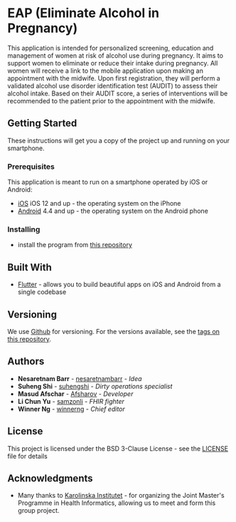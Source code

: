 # EAP (Eliminate Alcohol in Pregnancy)

This application is intended for personalized screening, education and management of women at risk of alcohol use during pregnancy. It aims to support women to eliminate or reduce their intake during pregnancy. All women will receive a link to the mobile application upon making an appointment with the midwife. Upon first registration, they will perform a validated alcohol use disorder identification test (AUDIT) to assess their alcohol intake. Based on their AUDIT score, a series of interventions will be recommended to the patient prior to the appointment with the midwife.

## Getting Started

These instructions will get you a copy of the project up and running on your smartphone. 

### Prerequisites

This application is meant to run on a smartphone operated by iOS or Android:

* [iOS](https://www.apple.com/lae/ios/ios-12/) iOS 12 and up - the operating system on the iPhone
* [Android](https://www.android.com/) 4.4 and up - the operating system on the Android phone

### Installing

* install the program from [this repository](https://github.com/Afsharov/EAP)

## Built With

* [Flutter](https://flutter.dev/) - allows you to build beautiful apps on iOS and Android from a single codebase

## Versioning

We use [Github](https://github.com/) for versioning. For the versions available, see the [tags on this repository](https://github.com/Afsharov/EAP).

## Authors

* **Nesaretnam Barr** - [nesaretnambarr](https://github.com/nesaretnambarr) - *Idea*
* **Suheng Shi** - [suhengshi](https://github.com/suhengshi) - *Dirty operations specialist*
* **Masud Afschar** - [Afsharov](https://iteragit.iteratec.de/mafschar) - *Developer*
* **Li Chun Yu** - [samzonli](https://github.com/samzonli) - *FHIR fighter*
* **Winner Ng** - [winnerng](https://github.com/winnerng) - *Chief editor*

## License

This project is licensed under the BSD 3-Clause License - see the [LICENSE](LICENSE) file for details

## Acknowledgments

* Many thanks to [Karolinska Institutet](https://www.ki.se) - for organizing the Joint Master's Programme in Health Informatics, allowing us to meet and form this group project.
